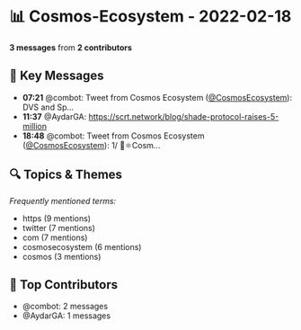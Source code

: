 # 📊 Cosmos-Ecosystem - 2022-02-18
**3 messages** from **2 contributors**

## 💬 Key Messages
- **07:21** @combot: Tweet from Cosmos Ecosystem ([@CosmosEcosystem](https://twitter.com/CosmosEcosystem)):
DVS and Sp...
- **11:37** @AydarGA: https://scrt.network/blog/shade-protocol-raises-5-million
- **18:48** @combot: Tweet from Cosmos Ecosystem ([@CosmosEcosystem](https://twitter.com/CosmosEcosystem)):
1/ 📰⚛️Cosm...

## 🔍 Topics & Themes
*Frequently mentioned terms:*
- https (9 mentions)
- twitter (7 mentions)
- com (7 mentions)
- cosmosecosystem (6 mentions)
- cosmos (3 mentions)

## 👥 Top Contributors
- @combot: 2 messages
- @AydarGA: 1 messages
